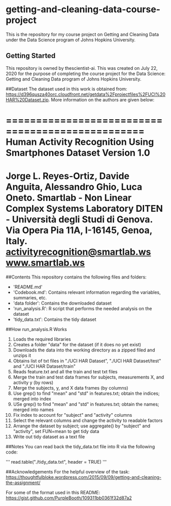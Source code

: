 # getting-and-cleaning-data-course-project
This is the repository for my course project on Getting and Cleaning Data under the Data Science program of Johns Hopkins University.

## Getting Started
This repository is owned by thescientist-ai.  This was created on July 22, 2020 for the purpose of completing the course project for the Data Science: Getting and Cleaning Data program of Johns Hopkins University.

##Dataset
The dataset used in this work is obtained from: https://d396qusza40orc.cloudfront.net/getdata%2Fprojectfiles%2FUCI%20HAR%20Dataset.zip.  More information on the authors are given below:

=================================================
Human Activity Recognition Using Smartphones Dataset
Version 1.0
=================================================
Jorge L. Reyes-Ortiz, Davide Anguita, Alessandro Ghio, Luca Oneto.
Smartlab - Non Linear Complex Systems Laboratory
DITEN - Università degli Studi di Genova.
Via Opera Pia 11A, I-16145, Genoa, Italy.
activityrecognition@smartlab.ws
www.smartlab.ws
=================================================

##Contents
This repository contains the following files and folders:
- 'README.md'
- 'Codebook.md': Contains relevant information regarding the variables, summaries, etc.
- 'data folder': Contains the downloaded dataset
- 'run_analysis.R': R script that performs the needed analysis on the dataset
- 'tidy_data.txt': Contains the tidy dataset

##How run_analysis.R Works
01. Loads the required libraries
02. Creates a folder "data" for the dataset (if it does no yet exist)
03. Downloads the data into the working directory as a zipped filed and unzips it
04. Obtains list of txt files in "./UCI HAR Dataset", "./UCI HAR Dataset/test" and "./UCI HAR Dataset/train"
05. Reads feature.txt and all the train and test txt files
06. Merge the train and test data frames for subjects, measurements X, and activity y (by rows)
07. Merge the subjects, y, and X data frames (by columns)
08. Use grep() to find "mean" and "std" in features.txt; obtain the indices; merged into index
09. USe grep() to find "mean" and "std" in features.txt; obtain the names; merged into names
10. Fix index to account for "subject" and "activity" columns
11. Select the relevant columns and change the activity to readable factors
12. Arrange the dataset by subject; use aggregate() by "subject" and "activity", set FUN=mean to get tidy data
13. Write out tidy dataset as a text file

##Notes
You can read back the tidy_data.txt file into R via the following code:

'''
read.table("./tidy_data.txt", header = TRUE)
'''

##Acknowledgements
For the helpful overview of the task:
https://thoughtfulbloke.wordpress.com/2015/09/09/getting-and-cleaning-the-assignment/

For some of the format used in this README:
https://gist.github.com/PurpleBooth/109311bb0361f32d87a2



